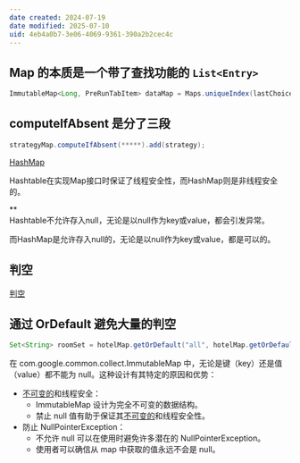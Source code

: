 ```yaml
---
date created: 2024-07-19
date modified: 2025-07-10
uid: 4eb4a0b7-3e06-4069-9361-390a2b2cec4c
---
```

## Map 的本质是一个带了查找功能的 `List<Entry>`

```java
ImmutableMap<Long, PreRunTabItem> dataMap = Maps.uniqueIndex(lastChoice, PreRunTabItem::getId);
```

## computeIfAbsent 是分了三段

```java
strategyMap.computeIfAbsent(*****).add(strategy);
```

[HashMap](HashMap.md)

Hashtable在实现Map接口时保证了线程安全性，而HashMap则是非线程安全的。

**  
Hashtable不允许存入null，无论是以null作为key或value，都会引发异常。

而HashMap是允许存入null的，无论是以null作为key或value，都是可以的。

## 判空

[判空](判空.md)

## 通过 OrDefault 避免大量的判空

```java
Set<String> roomSet = hotelMap.getOrDefault("all", hotelMap.getOrDefault(hotelSeq, Sets.newHashSet()));
```

在 com.google.common.collect.ImmutableMap 中，无论是键（key）还是值（value）都不能为 null。这种设计有其特定的原因和优势：

- [不可变的](不可变的.md)和线程安全：
    - ImmutableMap 设计为完全不可变的数据结构。
    - 禁止 null 值有助于保证其[不可变的](不可变的.md)和线程安全性。
- 防止 NullPointerException：
    - 不允许 null 可以在使用时避免许多潜在的 NullPointerException。
    - 使用者可以确信从 map 中获取的值永远不会是 null。
